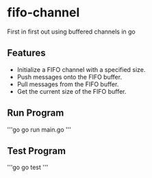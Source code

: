 # fifo-channel
First in first out using buffered channels in go

## Features

- Initialize a FIFO channel with a specified size.
- Push messages onto the FIFO buffer.
- Pull messages from the FIFO buffer.
- Get the current size of the FIFO buffer.

## Run Program

'''go
go run main.go
'''

## Test Program

'''go
go test
'''
